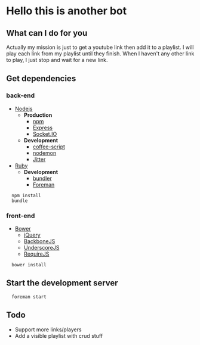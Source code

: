 # Hello this is another bot

## What can I do for you

Actually my mission is just to get a youtube link then add it to a playlist.
I will play each link from my playlist until they finish.
When I haven't any other link to play, I just stop and wait for a new link.

## Get dependencies

### back-end

* [Nodejs](http://nodejs.org/)
  * __Production__
    * [npm](https://npmjs.org/)
    * [Express](http://expressjs.com/)
    * [Socket.IO](http://socket.io/)
  * __Development__
    * [coffee-script](http://coffeescript.org/)
    * [nodemon](http://nodemon.io/)
    * [Jitter](https://github.com/TrevorBurnham/Jitter)
* [Ruby](https://www.ruby-lang.org/fr/)
  * __Development__
    * [bundler](http://bundler.io/)
    * [Foreman](https://github.com/ddollar/foreman)

```shell
  npm install
  bundle
```

### front-end 

* [Bower](http://bower.io/)
  * [jQuery](http://jquery.com/)
  * [BackboneJS](http://backbonejs.org/)
  * [UnderscoreJS](http://underscorejs.org/)
  * [RequireJS](http://requirejs.org/)

```shell
  bower install
```

## Start the development server

```shell
  foreman start
```

## Todo

* Support more links/players
* Add a visible playlist with crud stuff